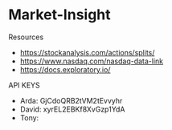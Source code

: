 # Market-Insight
Resources
- https://stockanalysis.com/actions/splits/
- https://www.nasdaq.com/nasdaq-data-link
- https://docs.exploratory.io/

API KEYS
- Arda: GjCdoQRB2tVM2tEvvyhr
- David: xyrEL2EBKf8XvGzp1YdA
- Tony:
